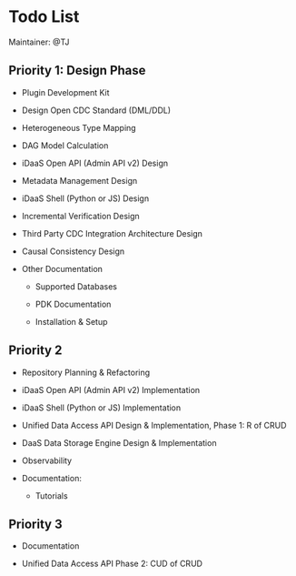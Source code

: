 # Todo List
 

Maintainer: @TJ


## Priority 1: Design Phase

- Plugin Development Kit  

- Design Open CDC Standard (DML/DDL)  

- Heterogeneous Type Mapping

- DAG Model Calculation

- iDaaS Open API (Admin API v2) Design   

- Metadata Management Design	 

- iDaaS Shell (Python or JS) Design 

- Incremental Verification Design

- Third Party CDC Integration Architecture Design

- Causal Consistency Design

- Other Documentation

	- Supported Databases

	- PDK Documentation

	- Installation & Setup

## Priority 2 

- Repository Planning & Refactoring

- iDaaS Open API (Admin API v2) Implementation

- iDaaS Shell (Python or JS) Implementation

- Unified Data Access API Design & Implementation, Phase 1: R of CRUD

- DaaS Data Storage Engine Design & Implementation

- Observability 

- Documentation:

	- Tutorials 

## Priority 3

- Documentation

- Unified Data Access API Phase 2: CUD of CRUD

